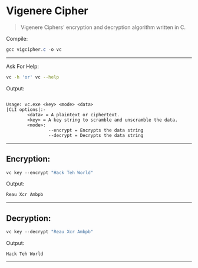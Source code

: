 # Vigenere Cipher

>Vigenere Ciphers' encryption and decryption algorithm written in C. 

Compile:

```powershell
gcc vigcipher.c -o vc
```
---
Ask For Help:
```bash
vc -h 'or' vc --help
```
Output:
```

Usage: vc.exe <key> <mode> <data>
|CLI options|:-
        <data> = A plaintext or ciphertext.
        <key> = A key string to scramble and unscramble the data.
        <mode>:
                --encrypt = Encrypts the data string
                --decrypt = Decrypts the data string
```
---
## Encryption:
```powershell
vc key --encrypt "Hack Teh World"
```
Output:
```
Reau Xcr Ambpb
```
---
## Decryption:
```powershell
vc key --decrypt "Reau Xcr Ambpb"
```
Output:
```
Hack Teh World
```
___
